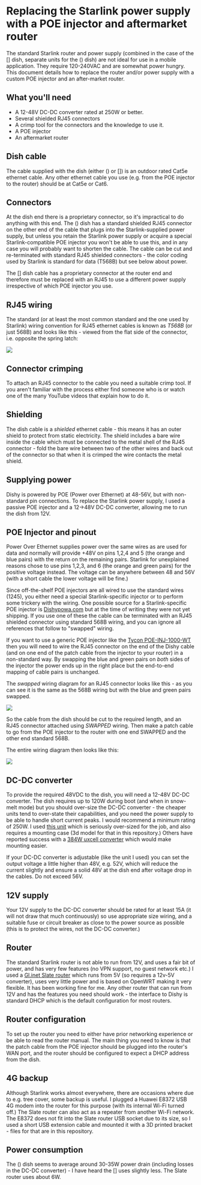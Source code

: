 # Replacing the Starlink power supply with a POE injector and aftermarket router

The standard Starlink router and power supply (combined in the case of the [] dish, separate units for the () dish) are
not ideal for use in a mobile application. They require 120-240VAC and are somewhat power hungry. This document details
how to replace
the router and/or power supply with a custom POE injector and an after-market router.

## What you'll need

* A 12-48V DC-DC converter rated at 250W or better.
* Several shielded RJ45 connectors
* A crimp tool for the connectors and the knowledge to use it.
* A POE injector
* An aftermarket router

## Dish cable

The cable supplied with the dish (either () or []) is an outdoor rated Cat5e ethernet cable. Any other ethernet cable
you use (e.g. from the POE injector to the router) should be at Cat5e or Cat6.

## Connectors

At the dish end there
is a proprietary connector, so it's impractical to do anything with this end. The () dish has a standard shielded RJ45
connector on the other end of the cable that plugs into the Starlink-supplied power supply, but
unless you retain the Starlink power supply or acquire a special Starlink-compatible POE injector you won't be able to
use this, and in any case you will probably want to shorten the cable. The cable can be cut and
re-terminated with standard RJ45 shielded connectors - the color coding used by Starlink is standard for data (T568B)
but see below about power.

The [] dish cable has a proprietary connector at the router end and therefore must be replaced with an RJ45 to use a different
power supply irrespective of which POE injector you use.

## RJ45 wiring

The standard (or at least the most common standard and the one used by Starlink) wiring convention for RJ45 ethernet
cables is known as _T568B_ (or just 568B) and looks like this - viewed from the flat
side of the connector, i.e. opposite the spring latch:

![](images/568B.jpg)

## Connector crimping

To attach an RJ45 connector to the cable you need a suitable crimp tool. If you aren't familiar with the process either
find
someone who is or watch one of the many YouTube videos that explain how to do it.

## Shielding

The dish cable is a _shielded_ ethernet cable - this means it has an outer shield to protect from static electricity.
The shield includes a bare wire inside the cable which must be connected to the metal shell of the RJ45 connector - fold
the bare wire between two of the other wires and back out of the connector so that when it is crimped the wire contacts
the metal shield.

## Supplying power

Dishy is powered by POE (Power over Ethernet) at 48-56V, but with non-standard pin connections.
To replace the Starlink power supply, I used a passive POE injector
and a 12->48V DC-DC converter, allowing me to run the dish from 12V.

## POE Injector and pinout

Power Over Ethernet supplies power over the same wires as are used for data and normally will provide +48V on pins 1,2,4
and 5 (the orange and blue pairs) with the return on the remaining pairs. Starlink for unexplained reasons chose to use
pins 1,2,3, and 6 (the orange and green pairs) for the positive voltage instead. The voltage can be anywhere between 48
and 56V (with a short cable the lower voltage will be fine.)

Since off-the-shelf POE injectors are all wired to use the standard wires (1245), you either need a special
Starlink-specific injector
or to perform some trickery with the wiring. One possible source for a Starlink-specific POE injector is
[Dishypowa.com](https://dishypowa.com/) but at the time of writing they were not yet shipping. If you use one of these
the cable can be terminated with an RJ45
shielded connector using standard 568B wiring, and you can ignore all references that follow to "swapped" wiring.

If you want to use a generic POE injector like the
[Tycon POE-INJ-1000-WT](https://www.tyconsystems.com/poe-inj-1000-wt) then you will need to wire the RJ45 connector
on the end of the Dishy cable (and on one end of the patch cable from the injector to your router) in a non-standard
way.
By swapping the blue and green pairs on *both* sides of
the injector the power ends up in the right place but the end-to-end mapping of cable pairs is unchanged.

The _swapped_ wiring diagram for an RJ45 connector looks like this - as you can see it is the same as the 568B wiring
but with the blue and green pairs swapped.

![](images/568-swapped.jpg)

So the cable from the dish should be cut to the required length, and an RJ45 connector attached using _SWAPPED_ wiring.
Then make a patch cable to go from the POE injector to the router with one end SWAPPED and the other end standard 568B.

The entire wiring diagram then looks like this:

![](images/Circuit.jpg)

## DC-DC converter

To provide the required 48VDC to the dish, you will need a 12-48V
DC-DC converter. The dish requires up to 120W during boot (and when in snow-melt mode) but you should over-size the
DC-DC converter - the cheaper units tend to over-state their capabilities, and you need the power supply to be able to
handle short current peaks. I would recommend a minimum rating of 250W. I used
[this unit](https://www.amazon.com.au/gp/product/B09HV9GLMB)
which is seriously over-sized for the job, and also requires a mounting case (3d model for that in this repository.)
Others have reported
success with
a [384W uxcell converter](https://www.amazon.com.au/uxcell-Big-Size-Waterproof-Converter-Regulator/dp/B01LYVSL53)
which would make mounting easier.

If your DC-DC converter is adjustable (like the unit I used) you can set the
output voltage a little higher than 48V, e.g. 52V, which will
reduce the current slightly and ensure a solid 48V at the dish end
after voltage drop in the cables. Do not exceed 56V.

## 12V supply

Your 12V supply to the DC-DC converter should be rated for at least 15A (it will not draw that much continuously) so use
appropriate size wiring, and a suitable fuse or circuit breaker as close to the power source as possible (this is to
protect the wires, not the DC-DC converter.)

## Router

The standard Starlink router is not able to run from 12V, and uses
a fair bit of power, and has very few features (no VPN support, no guest network etc.) I used
a [Gl.inet Slate router](https://www.amazon.com.au/GL-iNet-GL-AR750S-Ext-Gigabit-pre-Installed-Included/dp/B07GBXMBQF)
which runs from 5V (so requires a 12v-5V converter), uses very little power and is based on OpenWRT making it very
flexible. It has been working fine for me. Any other router that can run from 12V and has the features you need should
work - the interface to Dishy is standard DHCP which is the default configuration for most routers.

## Router configuration

To set up the router you need to either have prior networking experience or be able to read the router manual. The main
thing you need to know is that the patch cable from the POE injector should be plugged into the router's WAN port, and
the router should be configured to expect a DHCP address from the dish.

## 4G backup

Although Starlink works almost everywhere, there are occasions where due to e.g. tree cover, some backup is useful. I
plugged a
Huawei E8372 USB 4G modem into the router for this purpose (with its internal Wi-Fi turned off.) The Slate router can
also act as a repeater from another Wi-Fi network. The E8372 does not fit into the Slate router USB socket due to its
size, so I used a short USB extension cable and mounted it with a 3D printed bracket - files for that are in this
repository.

## Power consumption

The () dish seems to average around 30-35W power drain (including losses in the DC-DC converter) - I have heard the []
uses slightly less. The Slate router uses about 6W.

